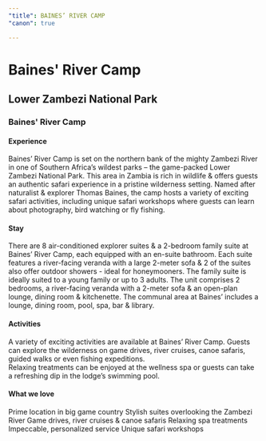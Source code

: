 ```yaml
---
"title": BAINES’ RIVER CAMP
"canon": true

---
```


# Baines' River Camp
## Lower Zambezi National Park
### Baines' River Camp

#### Experience
Baines’ River Camp is set on the northern bank of the mighty Zambezi River in one of Southern Africa’s wildest parks – the game-packed Lower Zambezi National Park.
This area in Zambia is rich in wildlife &amp; offers guests an authentic safari experience in a pristine wilderness setting.
Named after naturalist &amp; explorer Thomas Baines, the camp hosts a variety of exciting safari activities, including unique safari workshops where guests can learn about photography, bird watching or fly fishing.

#### Stay
There are 8 air-conditioned explorer suites &amp; a 2-bedroom family suite at Baines’ River Camp, each equipped with an en-suite bathroom.
Each suite features a river-facing veranda with a large 2-meter sofa &amp; 2 of the suites also offer outdoor showers - ideal for honeymooners.
The family suite is ideally suited to a young family or up to 3 adults.  The unit comprises 2 bedrooms, a river-facing veranda with a 2-meter sofa &amp; an open-plan lounge, dining room &amp; kitchenette.
The communal area at Baines’ includes a lounge, dining room, pool, spa, bar &amp; library.

#### Activities
A variety of exciting activities are available at Baines’ River Camp.  Guests can explore the wilderness on game drives, river cruises, canoe safaris, guided walks or even fishing expeditions.  
Relaxing treatments can be enjoyed at the wellness spa or guests can take a refreshing dip in the lodge’s swimming pool.


#### What we love
Prime location in big game country
Stylish suites overlooking the Zambezi River
Game drives, river cruises &amp; canoe safaris
Relaxing spa treatments
Impeccable, personalized service
Unique safari workshops